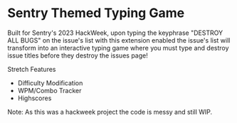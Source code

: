 # Sentry Themed Typing Game

Built for Sentry's 2023 HackWeek, upon typing the keyphrase "DESTROY ALL BUGS" on the issue's list with this extension enabled
the issue's list will transform into an interactive typing game where you must type and destroy issue titles before they
destroy the issues page!

Stretch Features
- Difficulty Modification
- WPM/Combo Tracker
- Highscores

Note: As this was a hackweek project the code is messy and still WIP.